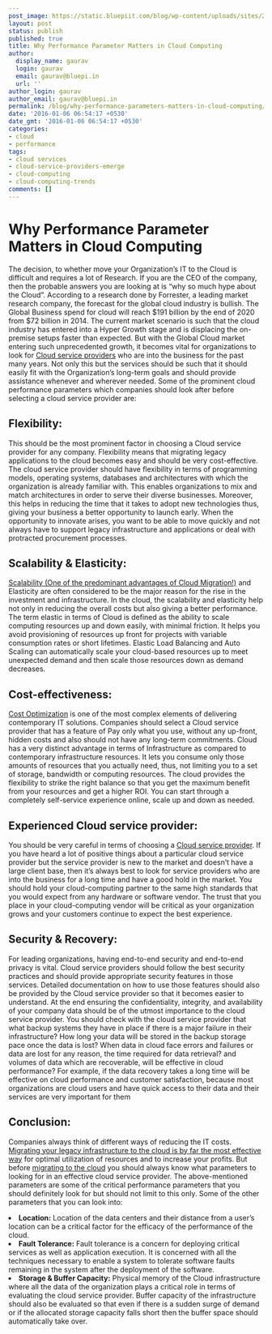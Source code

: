 ```yaml
---
post_image: https://static.bluepiit.com/blog/wp-content/uploads/sites/2/2016/01/cloud-computing-bluepi.jpg
layout: post
status: publish
published: true
title: Why Performance Parameter Matters in Cloud Computing
author:
  display_name: gaurav
  login: gaurav
  email: gaurav@bluepi.in
  url: ''
author_login: gaurav
author_email: gaurav@bluepi.in
permalink: /blog/why-performance-parameters-matters-in-cloud-computing/
date: '2016-01-06 06:54:17 +0530'
date_gmt: '2016-01-06 06:54:17 +0530'
categories:
- cloud
- performance
tags:
- cloud services
- cloud-service-providers-emerge
- cloud-computing
- cloud-computing-trends
comments: []
---
```

# Why Performance Parameter Matters in Cloud Computing
The decision, to whether move your Organization&rsquo;s IT to the Cloud is difficult and requires a lot of Research. If you are the CEO of the company, then the probable answers you are looking at is &ldquo;why so much hype about the Cloud&rdquo;. According to a research done by Forrester, a leading market research company, the forecast for the global cloud industry is bullish. The Global Business spend for cloud will reach $191 billion by the end of 2020 from $72 billion in 2014. The current market scenario is such that the cloud industry has entered into a Hyper Growth stage and is displacing the on-premise setups faster than expected.
But with the Global Cloud market entering such unprecedented growth, it becomes vital for organizations to look for <a href="https://www.bluepiit.com/">Cloud service providers</a> who are into the business for the past many years. Not only this but the services should be such that it should easily fit with the Organization&rsquo;s long-term goals and should provide assistance whenever and wherever needed.
Some of the prominent cloud performance parameters which companies should look after before selecting a cloud service provider are:
## Flexibility:
This should be the most prominent factor in choosing a Cloud service provider for any company. Flexibility means that migrating legacy applications to the cloud becomes easy and should be very cost-effective. The cloud service provider should have flexibility in terms of programming models, operating systems, databases and architectures with which the organization is already familiar with. This enables organizations to mix and match architectures in order to serve their diverse businesses.
Moreover, this helps in reducing the time that it takes to adopt new technologies thus, giving your business a better opportunity to launch early. When the opportunity to innovate arises, you want to be able to move quickly and not always have to support legacy infrastructure and applications or deal with protracted procurement processes.
## Scalability &amp; Elasticity:
<a href="https://www.bluepiit.com/blog/on-demand-scalability-one-of-the-pre-dominant-advantages-of-cloud-migration/">Scalability (One of the predominant advantages of Cloud Migration!)</a> and Elasticity are often considered to be the major reason for the rise in the investment and infrastructure. In the cloud, the scalability and elasticity help not only in reducing the overall costs but also giving a better performance. The term elastic in terms of Cloud is defined as the ability to scale computing resources up and down easily, with minimal friction. It helps you avoid provisioning of resources up front for projects with variable consumption rates or short lifetimes. Elastic Load Balancing and Auto Scaling can automatically scale your cloud-based resources up to meet unexpected demand and then scale those resources down as demand decreases.
## Cost-effectiveness:
<a href="https://www.bluepiit.com/migration">Cost Optimization</a> is one of the most complex elements of delivering contemporary IT solutions. Companies should select a Cloud service provider that has a feature of Pay only what you use, without any up-front, hidden costs and also should not have any long-term commitments. Cloud has a very distinct advantage in terms of Infrastructure as compared to contemporary infrastructure resources. It lets you consume only those amounts of resources that you actually need, thus, not limiting you to a set of storage, bandwidth or computing resources. The cloud provides the flexibility to strike the right balance so that you get the maximum benefit from your resources and get a higher ROI. You can start through a completely self-service experience online, scale up and down as needed.
## Experienced Cloud service provider:
You should be very careful in terms of choosing a <a href="https://www.bluepiit.com/migration">Cloud service provider</a>. If you have heard a lot of positive things about a particular cloud service provider but the service provider is new to the market and doesn&rsquo;t have a large client base, then it&rsquo;s always best to look for service providers who are into the business for a long time and have a good hold in the market. You should hold your cloud-computing partner to the same high standards that you would expect from any hardware or software vendor. The trust that you place in your cloud-computing vendor will be critical as your organization grows and your customers continue to expect the best experience.
## Security &amp; Recovery:
For leading organizations, having end-to-end security and end-to-end privacy is vital. Cloud service providers should follow the best security practices and should provide appropriate security features in those services. Detailed documentation on how to use those features should also be provided by the Cloud service provider so that it becomes easier to understand. At the end ensuring the confidentiality, integrity, and availability of your company data should be of the utmost importance to the cloud service provider.
You should check with the cloud service provider that what backup systems they have in place if there is a major failure in their infrastructure? How long your data will be stored in the backup storage pace once the data is lost? When data in cloud face errors and failures or data are lost for any reason, the time required for data retrieval? and volumes of data which are recoverable, will be effective in cloud performance?
For example, if the data recovery takes a long time will be effective on cloud performance and customer satisfaction, because most organizations are cloud users and have quick access to their data and their services are very important for them
## Conclusion:
Companies always think of different ways of reducing the IT costs.<a href="https://www.bluepiit.com/blog/how-cloud-computing-benefits-your-business/"> Migrating your legacy infrastructure to the cloud is by far the most effective way</a> for optimal utilization of resources and to increase your profits. But before <a href="https://www.bluepiit.com/migration">migrating to the cloud</a> you should always know what parameters to looking for in an effective cloud service provider. The above-mentioned parameters are some of the critical performance parameters that you should definitely look for but should not limit to this only. Some of the other parameters that you can look into:

<li>
<strong>Location:</strong> Location of the data centers and their distance from a user&rsquo;s location can be a critical factor for the efficacy of the performance of the cloud.
</li>
<li>
<strong>Fault Tolerance:</strong> Fault tolerance is a concern for deploying critical services as well as application execution. It is concerned with all the techniques necessary to enable a system to tolerate software faults remaining in the system after the deployment of the software.
</li>
<li>
<strong>Storage &amp; Buffer Capacity:</strong> Physical memory of the Cloud infrastructure where all the data of the organization plays a critical role in terms of evaluating the cloud service provider. Buffer capacity of the infrastructure should also be evaluated so that even if there is a sudden surge of demand or if the allocated storage capacity falls short then the buffer space should automatically take over.
</li>

&nbsp;
